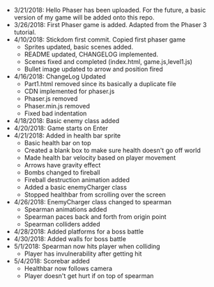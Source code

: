 - 3/21/2018: Hello Phaser has been uploaded. For the future, a basic version of my game will be added onto this repo.
- 3/26/2018: First Phaser game is added. Adapted from the Phaser 3 tutorial.
- 4/10/2018: Stickdom first commit. Copied first phaser game
	- Sprites updated, basic scenes added.
	- README updated, CHANGELOG implemented.
	- Scenes fixed and completed (index.html, game.js,level1.js)
	- Bullet image updated to arrow and position fired
- 4/16/2018: ChangeLog Updated
	- Part1.html removed since its basically a duplicate file
	- CDN implemented for phaser.js
	- Phaser.js removed
	- Phaser.min.js removed
	- Fixed bad indentation
- 4/18/2018: Basic enemy class added
- 4/20/2018: Game starts on Enter
- 4/21/2018: Added in health bar sprite
	- Basic health bar on top
	- Created a blank box to make sure health doesn't go off world
	- Made health bar velocity based on player movement
	- Arrows have gravity effect
	- Bombs changed to fireball
	- Fireball destruction animation added
	- Added a basic enemyCharger class
	- Stopped healthbar from scrolling over the screen
- 4/26/2018: EnemyCharger class changed to spearman
	- Spearman animations added
	- Spearman paces back and forth from origin point
	- Spearman colliders added
- 4/28/2018: Added platforms for a boss battle
- 4/30/2018: Added walls for boss battle
- 5/1/2018: Spearman now hits player when colliding
	- Player has invulnerability after getting hit
- 5/4/2018: Scorebar added
	- Healthbar now follows camera
	- Player doesn't get hurt if on top of spearman